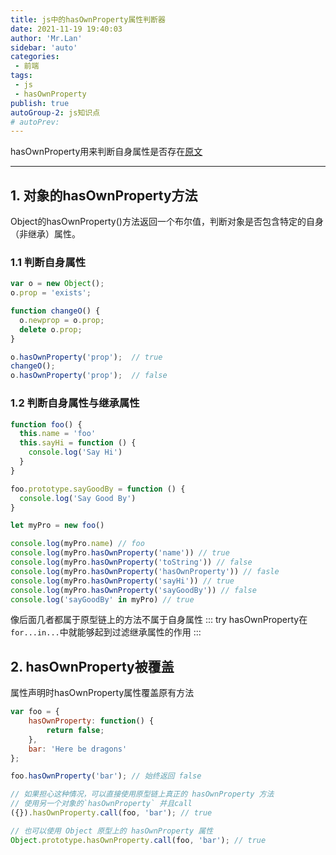 ```yaml
---
title: js中的hasOwnProperty属性判断器
date: 2021-11-19 19:40:03
author: 'Mr.Lan'
sidebar: 'auto'
categories: 
 - 前端
tags: 
 - js
 - hasOwnProperty
publish: true
autoGroup-2: js知识点
# autoPrev:
---
```

hasOwnProperty用来判断自身属性是否存在[原文](https://www.cnblogs.com/weiqinl/p/8683207.html)
<!-- more -->
***

## **1. 对象的hasOwnProperty方法**

Object的hasOwnProperty()方法返回一个布尔值，判断对象是否包含特定的自身（非继承）属性。

### 1.1 判断自身属性
``` js
var o = new Object();
o.prop = 'exists';

function changeO() {
  o.newprop = o.prop;
  delete o.prop;
}

o.hasOwnProperty('prop');  // true
changeO();
o.hasOwnProperty('prop');  // false
```

### 1.2 判断自身属性与继承属性
``` js
function foo() {
  this.name = 'foo'
  this.sayHi = function () {
    console.log('Say Hi')
  }
}

foo.prototype.sayGoodBy = function () {
  console.log('Say Good By')
}

let myPro = new foo()

console.log(myPro.name) // foo
console.log(myPro.hasOwnProperty('name')) // true
console.log(myPro.hasOwnProperty('toString')) // false
console.log(myPro.hasOwnProperty('hasOwnProperty')) // fasle
console.log(myPro.hasOwnProperty('sayHi')) // true
console.log(myPro.hasOwnProperty('sayGoodBy')) // false
console.log('sayGoodBy' in myPro) // true
```
像后面几者都属于原型链上的方法不属于自身属性
::: try
hasOwnProperty在`for...in...`中就能够起到过滤继承属性的作用
:::
## 2. hasOwnProperty被覆盖
属性声明时hasOwnProperty属性覆盖原有方法
``` js
var foo = {
    hasOwnProperty: function() {
        return false;
    },
    bar: 'Here be dragons'
};

foo.hasOwnProperty('bar'); // 始终返回 false

// 如果担心这种情况，可以直接使用原型链上真正的 hasOwnProperty 方法
// 使用另一个对象的`hasOwnProperty` 并且call
({}).hasOwnProperty.call(foo, 'bar'); // true

// 也可以使用 Object 原型上的 hasOwnProperty 属性
Object.prototype.hasOwnProperty.call(foo, 'bar'); // true
```